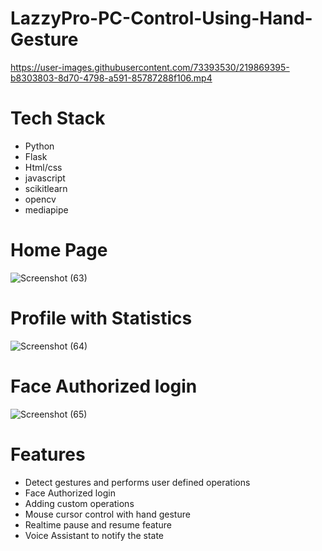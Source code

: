 # LazzyPro-PC-Control-Using-Hand-Gesture

https://user-images.githubusercontent.com/73393530/219869395-b8303803-8d70-4798-a591-85787288f106.mp4

# Tech Stack
 - Python
 - Flask
 - Html/css
 - javascript
 - scikitlearn
 - opencv
 - mediapipe
 
 # Home Page 
 
 ![Screenshot (63)](https://user-images.githubusercontent.com/73393530/219869440-70609ffe-7e6c-4f90-b109-f6c07b23a79e.png)
 
# Profile with Statistics
 
![Screenshot (64)](https://user-images.githubusercontent.com/73393530/219869447-c91c8c90-c971-4e32-8815-9d03a2eff9d1.png)

# Face Authorized login

![Screenshot (65)](https://user-images.githubusercontent.com/73393530/219869450-fbe21e29-6749-46d6-bf5b-81eb65ae5eab.png)

 

# Features
- Detect gestures and performs user defined operations
- Face Authorized login
- Adding custom operations
- Mouse cursor control with hand gesture
- Realtime pause and resume feature
- Voice Assistant to notify the state
